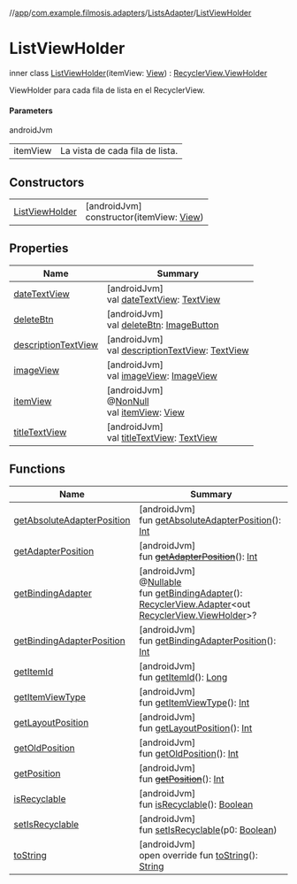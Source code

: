 //[app](../../../../index.md)/[com.example.filmosis.adapters](../../index.md)/[ListsAdapter](../index.md)/[ListViewHolder](index.md)

# ListViewHolder

inner class [ListViewHolder](index.md)(itemView: [View](https://developer.android.com/reference/kotlin/android/view/View.html)) : [RecyclerView.ViewHolder](https://developer.android.com/reference/kotlin/androidx/recyclerview/widget/RecyclerView.ViewHolder.html)

ViewHolder para cada fila de lista en el RecyclerView.

#### Parameters

androidJvm

| | |
|---|---|
| itemView | La vista de cada fila de lista. |

## Constructors

| | |
|---|---|
| [ListViewHolder](-list-view-holder.md) | [androidJvm]<br>constructor(itemView: [View](https://developer.android.com/reference/kotlin/android/view/View.html)) |

## Properties

| Name | Summary |
|---|---|
| [dateTextView](date-text-view.md) | [androidJvm]<br>val [dateTextView](date-text-view.md): [TextView](https://developer.android.com/reference/kotlin/android/widget/TextView.html) |
| [deleteBtn](delete-btn.md) | [androidJvm]<br>val [deleteBtn](delete-btn.md): [ImageButton](https://developer.android.com/reference/kotlin/android/widget/ImageButton.html) |
| [descriptionTextView](description-text-view.md) | [androidJvm]<br>val [descriptionTextView](description-text-view.md): [TextView](https://developer.android.com/reference/kotlin/android/widget/TextView.html) |
| [imageView](image-view.md) | [androidJvm]<br>val [imageView](image-view.md): [ImageView](https://developer.android.com/reference/kotlin/android/widget/ImageView.html) |
| [itemView](../../-servicio-adapter/-network-details-view-holder/index.md#29975211%2FProperties%2F-912451524) | [androidJvm]<br>@[NonNull](https://developer.android.com/reference/kotlin/androidx/annotation/NonNull.html)<br>val [itemView](../../-servicio-adapter/-network-details-view-holder/index.md#29975211%2FProperties%2F-912451524): [View](https://developer.android.com/reference/kotlin/android/view/View.html) |
| [titleTextView](title-text-view.md) | [androidJvm]<br>val [titleTextView](title-text-view.md): [TextView](https://developer.android.com/reference/kotlin/android/widget/TextView.html) |

## Functions

| Name | Summary |
|---|---|
| [getAbsoluteAdapterPosition](../../-servicio-adapter/-network-details-view-holder/index.md#358648312%2FFunctions%2F-912451524) | [androidJvm]<br>fun [getAbsoluteAdapterPosition](../../-servicio-adapter/-network-details-view-holder/index.md#358648312%2FFunctions%2F-912451524)(): [Int](https://kotlinlang.org/api/latest/jvm/stdlib/kotlin/-int/index.html) |
| [getAdapterPosition](../../-servicio-adapter/-network-details-view-holder/index.md#644519777%2FFunctions%2F-912451524) | [androidJvm]<br>fun [~~getAdapterPosition~~](../../-servicio-adapter/-network-details-view-holder/index.md#644519777%2FFunctions%2F-912451524)(): [Int](https://kotlinlang.org/api/latest/jvm/stdlib/kotlin/-int/index.html) |
| [getBindingAdapter](../../-servicio-adapter/-network-details-view-holder/index.md#-646392777%2FFunctions%2F-912451524) | [androidJvm]<br>@[Nullable](https://developer.android.com/reference/kotlin/androidx/annotation/Nullable.html)<br>fun [getBindingAdapter](../../-servicio-adapter/-network-details-view-holder/index.md#-646392777%2FFunctions%2F-912451524)(): [RecyclerView.Adapter](https://developer.android.com/reference/kotlin/androidx/recyclerview/widget/RecyclerView.Adapter.html)&lt;out [RecyclerView.ViewHolder](https://developer.android.com/reference/kotlin/androidx/recyclerview/widget/RecyclerView.ViewHolder.html)&gt;? |
| [getBindingAdapterPosition](../../-servicio-adapter/-network-details-view-holder/index.md#1427640590%2FFunctions%2F-912451524) | [androidJvm]<br>fun [getBindingAdapterPosition](../../-servicio-adapter/-network-details-view-holder/index.md#1427640590%2FFunctions%2F-912451524)(): [Int](https://kotlinlang.org/api/latest/jvm/stdlib/kotlin/-int/index.html) |
| [getItemId](../../-servicio-adapter/-network-details-view-holder/index.md#1378485811%2FFunctions%2F-912451524) | [androidJvm]<br>fun [getItemId](../../-servicio-adapter/-network-details-view-holder/index.md#1378485811%2FFunctions%2F-912451524)(): [Long](https://kotlinlang.org/api/latest/jvm/stdlib/kotlin/-long/index.html) |
| [getItemViewType](../../-servicio-adapter/-network-details-view-holder/index.md#-1649344625%2FFunctions%2F-912451524) | [androidJvm]<br>fun [getItemViewType](../../-servicio-adapter/-network-details-view-holder/index.md#-1649344625%2FFunctions%2F-912451524)(): [Int](https://kotlinlang.org/api/latest/jvm/stdlib/kotlin/-int/index.html) |
| [getLayoutPosition](../../-servicio-adapter/-network-details-view-holder/index.md#-1407255826%2FFunctions%2F-912451524) | [androidJvm]<br>fun [getLayoutPosition](../../-servicio-adapter/-network-details-view-holder/index.md#-1407255826%2FFunctions%2F-912451524)(): [Int](https://kotlinlang.org/api/latest/jvm/stdlib/kotlin/-int/index.html) |
| [getOldPosition](../../-servicio-adapter/-network-details-view-holder/index.md#-1203059319%2FFunctions%2F-912451524) | [androidJvm]<br>fun [getOldPosition](../../-servicio-adapter/-network-details-view-holder/index.md#-1203059319%2FFunctions%2F-912451524)(): [Int](https://kotlinlang.org/api/latest/jvm/stdlib/kotlin/-int/index.html) |
| [getPosition](../../-servicio-adapter/-network-details-view-holder/index.md#-1155470344%2FFunctions%2F-912451524) | [androidJvm]<br>fun [~~getPosition~~](../../-servicio-adapter/-network-details-view-holder/index.md#-1155470344%2FFunctions%2F-912451524)(): [Int](https://kotlinlang.org/api/latest/jvm/stdlib/kotlin/-int/index.html) |
| [isRecyclable](../../-servicio-adapter/-network-details-view-holder/index.md#-1703443315%2FFunctions%2F-912451524) | [androidJvm]<br>fun [isRecyclable](../../-servicio-adapter/-network-details-view-holder/index.md#-1703443315%2FFunctions%2F-912451524)(): [Boolean](https://kotlinlang.org/api/latest/jvm/stdlib/kotlin/-boolean/index.html) |
| [setIsRecyclable](../../-servicio-adapter/-network-details-view-holder/index.md#-1860912636%2FFunctions%2F-912451524) | [androidJvm]<br>fun [setIsRecyclable](../../-servicio-adapter/-network-details-view-holder/index.md#-1860912636%2FFunctions%2F-912451524)(p0: [Boolean](https://kotlinlang.org/api/latest/jvm/stdlib/kotlin/-boolean/index.html)) |
| [toString](../../-servicio-adapter/-network-details-view-holder/index.md#-1200015593%2FFunctions%2F-912451524) | [androidJvm]<br>open override fun [toString](../../-servicio-adapter/-network-details-view-holder/index.md#-1200015593%2FFunctions%2F-912451524)(): [String](https://kotlinlang.org/api/latest/jvm/stdlib/kotlin/-string/index.html) |
